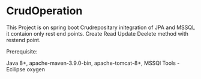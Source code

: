# CrudOperation

This Project is on spring boot Crudrepositary initegration of JPA and MSSQL it contaion only rest end points.
Create Read Update Deelete method with restend point.

Prerequisite:

Java 8+, apache-maven-3.9.0-bin, apache-tomcat-8+, MSSQl 
Tools - Ecilipse oxygen 
